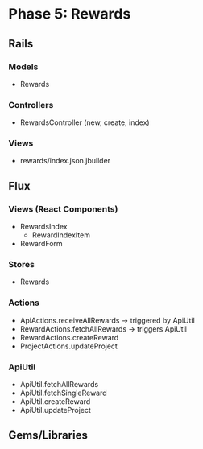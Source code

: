 # Phase 5: Rewards

## Rails
### Models
* Rewards

### Controllers
* RewardsController (new, create, index)

### Views
* rewards/index.json.jbuilder

## Flux
### Views (React Components)
* RewardsIndex
  - RewardIndexItem
* RewardForm

### Stores
* Rewards

### Actions
* ApiActions.receiveAllRewards -> triggered by ApiUtil
* RewardActions.fetchAllRewards -> triggers ApiUtil
* RewardActions.createReward
* ProjectActions.updateProject

### ApiUtil
* ApiUtil.fetchAllRewards
* ApiUtil.fetchSingleReward
* ApiUtil.createReward
* ApiUtil.updateProject

## Gems/Libraries
